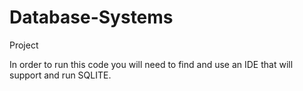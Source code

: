# Database-Systems
Project

In order to run this code you will need to find and use an IDE that will support and run SQLITE.
